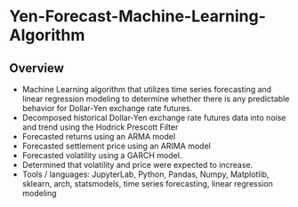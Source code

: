 # Yen-Forecast-Machine-Learning-Algorithm

## Overview 

- Machine Learning algorithm that utilizes time series forecasting and linear regression modeling to determine whether there is any predictable behavior for Dollar-Yen exchange rate futures.
- Decomposed historical Dollar-Yen exchange rate futures data into noise and trend using the Hodrick Prescott Filter
- Forecasted returns using an ARMA model
- Forecasted settlement price using an ARIMA model
- Forecasted volatility using a GARCH model.
- Determined that volatility and price were expected to increase.
- Tools / languages: JupyterLab, Python, Pandas, Numpy, Matplotlib, sklearn, arch, statsmodels, time series forecasting, linear regression modeling
